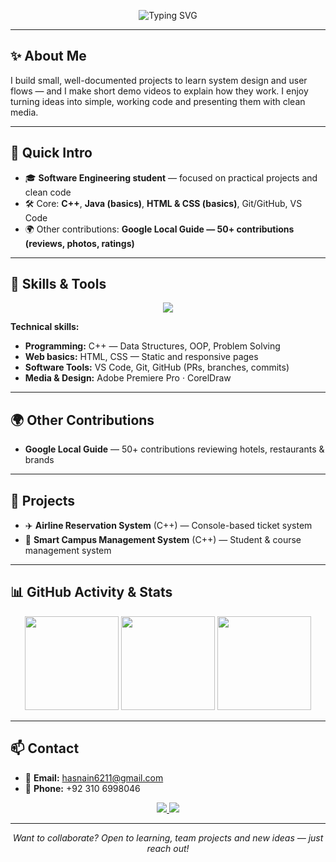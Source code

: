 <!-- ============ HEADER / TYPING ============ -->
<p align="center">
  <img src="https://readme-typing-svg.demolab.com?font=Fira+Code&size=28&duration=3000&pause=800&color=007BFF&center=true&vCenter=true&width=720&lines=Hi+%F0%9F%91%8B+I'm+Hasnain+Malik;Software+Engineering+Student;Passionate+to+learn+new+things" alt="Typing SVG" />
</p>

---

## ✨ About Me
I build small, well-documented projects to learn system design and user flows — and I make short demo videos to explain how they work. I enjoy turning ideas into simple, working code and presenting them with clean media.

---

## 👋 Quick Intro
- 🎓 **Software Engineering student** — focused on practical projects and clean code  
- 🛠️ Core: **C++**, **Java (basics)**, **HTML & CSS (basics)**, Git/GitHub, VS Code  
- 🌍 Other contributions: **Google Local Guide — 50+ contributions (reviews, photos, ratings)**  

---

## 🧰 Skills & Tools
<p align="center">
  <img src="https://skillicons.dev/icons?i=cpp,java,html,css,git,github,vscode,premiere,coreldraw" />
</p>

**Technical skills:**
- **Programming:** C++ — Data Structures, OOP, Problem Solving  
- **Web basics:** HTML, CSS — Static and responsive pages  
- **Software Tools:** VS Code, Git, GitHub (PRs, branches, commits)  
- **Media & Design:** Adobe Premiere Pro · CorelDraw

---

## 🌍 Other Contributions
- **Google Local Guide** — 50+ contributions reviewing hotels, restaurants & brands

---

## 📂 Projects
- ✈️ **Airline Reservation System** (C++) — Console-based ticket system  
- 🏫 **Smart Campus Management System** (C++) — Student & course management system  

---

## 📊 GitHub Activity & Stats
<p align="center">

  <!-- GitHub Stats -->
  <img src="https://github-readme-stats-sigma-five.vercel.app/api?username=hasnainmallik&show_icons=true&count_private=true&theme=vue-light&hide_border=true" height="150" />

  <!-- Top Languages -->
  <img src="https://github-readme-stats-sigma-five.vercel.app/api/top-langs/?username=hasnainmallik&layout=compact&count_private=true&theme=vue-light&hide_border=true" height="150" />

  <!-- Streak Stats -->
  <img src="https://streak-stats.demolab.com?user=hasnainmallik&theme=vue-light&hide_border=true" height="150"/>
</p>

---

## 📫 Contact
- 📧 **Email:** hasnain6211@gmail.com  
- 📱 **Phone:** +92 310 6998046  

<p align="center">
  <a href="mailto:hasnain6211@gmail.com">
    <img src="https://img.shields.io/badge/Email-D14836?style=flat&logo=gmail&logoColor=white"/>
  </a>
  <a href="tel:+923106998046">
    <img src="https://img.shields.io/badge/Phone-25D366?style=flat&logo=whatsapp&logoColor=white"/>
  </a>
</p>

---

<p align="center">
  <em>Want to collaborate? Open to learning, team projects and new ideas — just reach out!</em>
</p>
